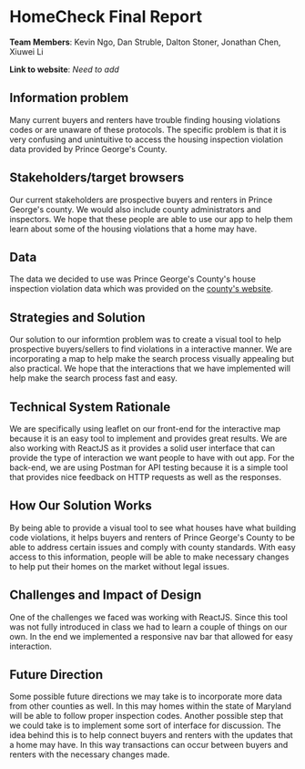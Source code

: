# HomeCheck Final Report
**Team Members**: Kevin Ngo, Dan Struble, Dalton Stoner, Jonathan Chen, Xiuwei Li

**Link to website**: *Need to add*

## Information problem
Many current buyers and renters have trouble finding housing violations codes or are unaware of these protocols. The specific problem is that it is very confusing and unintuitive to access the housing inspection violation data provided by Prince George's County.

## Stakeholders/target browsers
Our current stakeholders are prospective buyers and renters in Prince George's county. We would also include county administrators and inspectors. We hope that these people are able to use our app to help them learn about some of the housing violations that a home may have.

## Data
The data we decided to use was Prince George's County's house inspection violation data which was provided on the [county's website](https://data.princegeorgescountymd.gov/Urban-Planning/Housing-Inspection-Violations/9hyf-46qb).

## Strategies and Solution
Our solution to our informtion problem was to create a visual tool to help prospective buyers/sellers to find violations in a interactive manner. We are incorporating a map to help make the search process visually appealing but also practical. We hope that the interactions that we have implemented will help make the search process fast and easy.

## Technical System Rationale
We are specifically using leaflet on our front-end for the interactive map because it is an easy tool to implement and provides great results. We are also working with ReactJS as it provides a solid user interface that can provide the type of interaction we want people to have with out app. For the back-end, we are using Postman for API testing because it is a simple tool that provides nice feedback on HTTP requests as well as the responses.

## How Our Solution Works
By being able to provide a visual tool to see what houses have what building code violations, it helps buyers and renters of Prince George's County to be able to address certain issues and comply with county standards. With easy access to this information, people will be able to make necessary changes to help put their homes on the market without legal issues.

## Challenges and Impact of Design
One of the challenges we faced was working with ReactJS. Since this tool was not fully introduced in class we had to learn a couple of things on our own. In the end we implemented a responsive nav bar that allowed for easy interaction.

## Future Direction
Some possible future directions we may take is to incorporate more data from other counties as well. In this may homes within the state of Maryland will be able to follow proper inspection codes. Another possible step that we could take is to implement some sort of interface for discussion. The idea behind this is to help connect buyers and renters with the updates that a home may have. In this way transactions can occur between buyers and renters with the necessary changes made.
